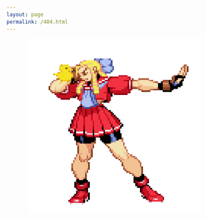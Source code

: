 ```yaml
---
layout: page
permalink: /404.html
---
```


<p align="center">
  <img src="/images/dizzy.gif" alt="Dizzy 404" width="400" />
</p>
